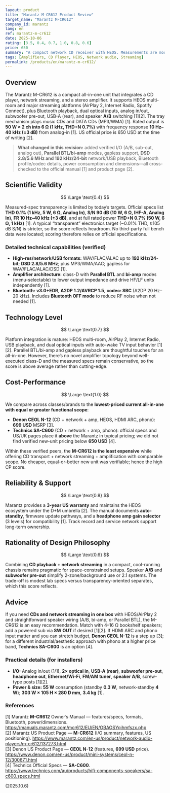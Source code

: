 ```yaml
---
layout: product
title: "Marantz M-CR612 Product Review"
target_name: "Marantz M-CR612"
company_id: marantz
lang: en
ref: marantz-m-cr612
date: 2025-10-06
rating: [3.5, 0.4, 0.7, 1.0, 0.8, 0.6]
price: 650
summary: "A compact network CD receiver with HEOS. Measurements are modest by today’s transparency targets, but overall value is strong versus current all-in-one peers. Now updated with verified I/O, format support, power/dimensions, and amplifier operating modes."
tags: [Amplifiers, CD Player, HEOS, Network audio, Streaming]
permalink: /products/en/marantz-m-cr612/
---
```

## Overview

The Marantz M-CR612 is a compact all-in-one unit that integrates a CD player, network streaming, and a stereo amplifier. It supports HEOS multi-room and major streaming platforms (AirPlay 2, Internet Radio, Spotify Connect), plus Bluetooth playback, dual optical inputs, analog in/out, subwoofer pre-out, USB-A (rear), and speaker **A/B** switching [1][2]. The tray mechanism plays music CDs and DATA CDs (MP3/WMA) [1]. Rated output is **50 W × 2 ch into 6 Ω (1 kHz, THD+N 0.7%)** with frequency response **10 Hz–40 kHz (±3 dB)** from analog-in [1]. US official price is 650 USD at the time of writing [2].

> **What changed in this revision:** added verified I/O (A/B, sub-out, analog out), **Parallel BTL/bi-amp** modes, gapless support, **DSD 2.8/5.6 MHz and 192 kHz/24-bit** network/USB playback, Bluetooth profile/codec details, power consumption and dimensions—all cross-checked to the official manual [1] and product page [2].

## Scientific Validity

$$ \Large \text{0.4} $$

Measured-spec transparency is limited by today’s targets. Official specs list **THD 0.1% (1 kHz, 5 W, 6 Ω, Analog In)**, **S/N 90 dB (10 W, 6 Ω, IHF-A, Analog In)**, **FR 10 Hz–40 kHz (±3 dB)**, and at full rated power **THD+N 0.7% (50 W, 6 Ω, 1 kHz)** [1]. A typical “transparent” electronics target (~0.01% THD, ≥105 dB S/N) is stricter, so the score reflects headroom. No third-party full bench data were located; scoring therefore relies on official specifications.

### Detailed technical capabilities (verified)

- **High-res/network/USB formats:** WAV/FLAC/ALAC up to **192 kHz/24-bit**; **DSD 2.8/5.6 MHz**; plus MP3/WMA/AAC; gapless for WAV/FLAC/ALAC/DSD [1].  
- **Amplifier architecture:** class-D with **Parallel BTL** and **bi-amp** modes (menu-selectable) to lower output impedance and drive HF/LF units independently [1].  
- **Bluetooth:** **v3.0+EDR**, **A2DP 1.2/AVRCP 1.5**, **codec: SBC** (A2DP 20 Hz–20 kHz). Includes **Bluetooth OFF mode** to reduce RF noise when not needed [1].  

## Technology Level

$$ \Large \text{0.7} $$

Platform integration is mature: HEOS multi-room, AirPlay 2, Internet Radio, USB playback, and dual optical inputs with auto-wake TV input behavior [1][2]. Parallel BTL/bi-amp and gapless playback are thoughtful touches for an all-in-one. However, there’s no novel amplifier topology beyond well-executed class-D and the measured specs remain conservative, so the score is above average rather than cutting-edge.

## Cost-Performance

$$ \Large \text{1.0} $$

We compare across classes/brands to the **lowest-priced current all-in-one with equal or greater functional scope**:

- **Denon CEOL N-12** (CD + network + amp, HEOS, HDMI ARC, phono): **699 USD** MSRP [3].  
- **Technics SA-C600** (CD + network + amp, phono): official specs and US/UK pages place it **above** the Marantz in typical pricing; we did not find verified new-unit pricing below **650 USD** [4].

Within these verified peers, the **M-CR612 is the least expensive** while offering CD transport + network streaming + amplification with comparable scope. No cheaper, equal-or-better new unit was verifiable; hence the high CP score.

## Reliability & Support

$$ \Large \text{0.8} $$

Marantz provides a **3-year US warranty** and maintains the HEOS ecosystem under the D+M umbrella [2]. The manual documents **auto-standby**, firmware update pathways, and a **headphone amp gain selector** (3 levels) for compatibility [1]. Track record and service network support long-term ownership.

## Rationality of Design Philosophy

$$ \Large \text{0.6} $$

Combining **CD playback + network streaming** in a compact, cool-running chassis remains pragmatic for space-constrained setups. Speaker **A/B** and **subwoofer pre-out** simplify 2-zone/background use or 2.1 systems. The trade-off is modest lab specs versus transparency-oriented separates, which this score reflects.

## Advice

If you need **CDs and network streaming in one box** with HEOS/AirPlay 2 and straightforward speaker wiring (A/B, bi-amp, or Parallel BTL), the M-CR612 is an easy recommendation. Match with 4–16 Ω bookshelf speakers; add a powered sub via **SW OUT** if desired [1][2]. If HDMI ARC and phono input matter and you can stretch budget, **Denon CEOL N-12** is a step up [3]; for a different industrial/aesthetic approach with phono at a higher price band, **Technics SA-C600** is an option [4].

### Practical details (for installers)

- **I/O:** Analog in/out (1/1), **2× optical in**, **USB-A (rear)**, **subwoofer pre-out**, **headphone out**, **Ethernet/Wi-Fi**, **FM/AM tuner**, **speaker A/B**, screw-type posts [1][2].  
- **Power & size:** **55 W** consumption (standby **0.3 W**, network-standby **4 W**); **303 W × 105 H × 280 D mm**, **3.4 kg** [1].  

### References
[1] Marantz **M-CR612** Owner’s Manual — features/specs, formats, Bluetooth, power/dimensions. https://manuals.marantz.com/mcr612/EU/EN/OBAOSYqihmfszx.php  
[2] Marantz US Product Page — **M-CR612** (I/O summary, features, US positioning). https://www.marantz.com/en-us/product/network-audio-players/m-cr612/137273.html  
[3] Denon US Product Page — **CEOL N-12** (features, **699 USD** price). https://www.denon.com/en-us/product/mini-systems/ceol-n-12/300671.html  
[4] Technics Official Specs — **SA-C600**. https://www.technics.com/au/products/hifi-components-speakers/sa-c600.specs.html

(2025.10.6)

